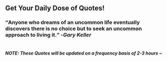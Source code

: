 ## Get Your Daily Dose of Quotes!
### <q>Anyone who dreams of an uncommon life eventually discovers there is no choice but to seek an uncommon approach to living it.</q> -<em>Gary Keller</em> <br><br>
##### NOTE: These Quotes will be updated on a frequency basis of 2-3 hours ~
